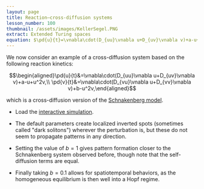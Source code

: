 ```yaml
---
layout: page
title: Reaction–cross-diffusion systems
lesson_number: 100
thumbnail: /assets/images/KellerSegel.PNG
extract: Extended Turing spaces
equation: $\pd{u}{t}=\vnabla\cdot(D_{uu}\vnabla u+D_{uv}\vnabla v)+a-u+u^2v,$ $\pd{v}{t}=\vnabla\cdot(D_{vu}\vnabla u+D_{vv}\vnabla v)+b-u^2v$
---
```


We now consider an example of a cross-diffusion system based on the following reaction kinetics:

$$\begin{aligned}\pd{u}{t}&=\vnabla\cdot(D_{uu}\vnabla u+D_{uv}\vnabla v)+a-u+u^2v,\\ \pd{v}{t}&=\vnabla\cdot(D_{vu}\vnabla u+D_{vv}\vnabla v)+b-u^2v,\end{aligned}$$

which is a cross-diffusion version of the [Schnakenberg model](/mathematical-biology/schnakenberg).

* Load the [interactive simulation](/sim/?preset=crossDiffusionSchnakenberg). 

* The default parameters create localized inverted spots (sometimes called "dark solitons") wherever the perturbation is, but these do not seem to propagate patterns in any direction. 

* Setting the value of $b=1$ gives pattern formation closer to the Schnakenberg system observed before, though note that the self-diffusion terms are equal.

* Finally taking $b=0.1$ allows for spatiotemporal behaviors, as the homogeneous equilibrium is then well into a Hopf regime.


